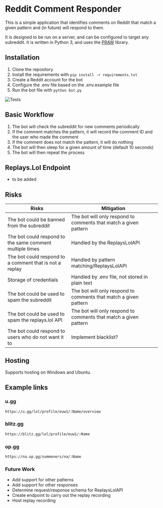 # Reddit Comment Responder

This is a simple application that identifies comments on Reddit that match a given pattern and (in future) will respond
to them.

It is designed to be run on a server, and can be configured to target any subreddit. It is written in Python 3, and uses
the [PRAW](https://praw.readthedocs.io/en/latest/) library.

## Installation

1. Clone the repository
2. Install the requirements with `pip install -r requirements.txt`
3. Create a Reddit account for the bot
4. Configure the .env file based on the .env.example file
5. Run the bot file with `python bot.py`

![Tests](https://github.com/gthomdev/replayslol-redditbot/actions/workflows/tests.yml/badge.svg)

## Basic Workflow

1. The bot will check the subreddit for new comments periodically
2. If the comment matches the pattern, it will record the comment ID and the user who made the comment
3. If the comment does not match the pattern, it will do nothing
4. The bot will then sleep for a given amount of time (default 10 seconds)
5. The bot will then repeat the process

## Replays.Lol Endpoint

* to be added

## Risks

| Risks                                                    | Mitigation                                                       |
|----------------------------------------------------------|------------------------------------------------------------------|
| The bot could be banned from the subreddit               | The bot will only respond to comments that match a given pattern |
| The bot could respond to the same comment multiple times | Handled by the ReplaysLolAPI                                     |
| The bot could respond to a comment that is not a replay  | Handled by pattern matching/ReplaysLolAPI                        |
| Storage of credentials                                   | Handled by .env file, not stored in plain text                   |
| The bot could be used to spam the subreddit              | The bot will only respond to comments that match a given pattern |
| The bot could be used to spam the replays.lol API        | The bot will only respond to comments that match a given pattern |
| The bot could respond to users who do not want it to     | Implement blacklist?                                             |

## Hosting

Supports hosting on Windows and Ubuntu.

## Example links

### u.gg

``` html
https://u.gg/lol/profile/euw1/:Name/overview
```

### blitz.gg

``` html
https://blitz.gg/lol/profile/euw1/:Name
```

### op.gg

``` html
https://na.op.gg/summoners/na/:Name
```

### Future Work

* Add support for other patterns
* Add support for other responses
* Determine request/response schema for ReplaysLolAPI
* Create endpoint to carry out the replay recording
* Host replay recording
